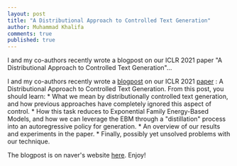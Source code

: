 ```yaml
---
layout: post
title: "A Distributional Approach to Controlled Text Generation"
author: Muhammad Khalifa
comments: true
published: true
---
```

> 
I and my co-authors recently wrote a blogpost on our ICLR 2021 paper "A Distributional Approach to Controlled Text Generation"...
<!--more-->

I and my co-authors recently wrote a [blogpost](https://europe.naverlabs.com/blog/debiasing-large-pretrained-language-models-using-distributional-control/) on our ICLR 2021 [paper](https://openreview.net/forum?id=jWkw45-9AbL) : A Distributional Approach to Controlled Text Generation. From this post, you should learn:
    * What we mean by distributionally controlled text generation, and how previous approaches have completely ignored this aspect of control.
    * How this task reduces to Exponential Family Energy-Based Models, and how we can leverage the EBM through a "distillation" process into an autoregressive policy for generation.
    * An overview of our results and experiments in the paper.
    * Finally, possibly yet unsolved problems with our technique.


The blogpost is on naver's website [here](https://europe.naverlabs.com/blog/debiasing-large-pretrained-language-models-using-distributional-control/). Enjoy!